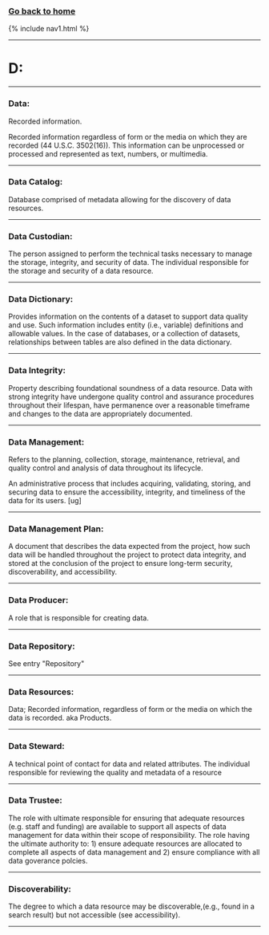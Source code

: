 ### **[Go back to home](https://ironrico.github.io/TestGlossary/)**

{% include nav1.html %}
___

# **D:** 
___

### **Data:**
Recorded information. 

Recorded information regardless of form or the media on which they are recorded (44 U.S.C. 3502(16)). 
This information can be unprocessed or processed and represented as text, numbers, or multimedia. 

___ 

### **Data Catalog:** 
Database comprised of metadata allowing for the discovery of data resources.

___

### **Data Custodian:**
The person assigned to perform the technical tasks necessary to manage the storage, integrity, and security of data. 
The individual responsible for the storage and security of a data resource. 

___ 

### **Data Dictionary:** 
Provides information on the contents of a dataset to support data quality and use. 
Such information includes entity (i.e., variable) definitions and allowable values. 
In the case of databases, or a collection of datasets, relationships between tables are
also defined in the data dictionary.

 ___

### **Data Integrity:**
Property describing foundational soundness of a data resource. 
Data with strong integrity have undergone quality control and assurance procedures throughout their lifespan, 
have permanence over a reasonable timeframe and changes to the data are appropriately documented.

___

### **Data Management:**
Refers to the planning, collection, storage, maintenance, retrieval, and quality control and analysis of data 
throughout its lifecycle. 

An administrative process that includes acquiring, validating, storing, and securing data to ensure the accessibility, 
integrity, and timeliness of the data for its users. [ug] 

___

### **Data Management Plan:** 
A document that describes the data expected from the project, how such data will be handled throughout the project 
to protect data integrity, and stored at the conclusion of the project to ensure long-term security, 
discoverability, and accessibility.

___

### **Data Producer:**
A role that is responsible for creating data.

___

### **Data Repository:**
See entry "Repository"

___

### **Data Resources:**
Data; Recorded information, regardless of form or the media on which the data is recorded. aka Products.

___

### **Data Steward:** 
A technical point of contact for data and related attributes.
The individual responsible for reviewing the quality and metadata of a resource

___

### **Data Trustee:**
The role with ultimate responsible for ensuring that adequate resources (e.g. staff and funding) are 
available to support all aspects of data management for data within their scope of responsibility.
The role having the ultimate authority to: 1) ensure adequate resources are allocated to complete all aspects of data 
management and 2) ensure compliance with all data goverance polcies.

___

### **Discoverability:**
The degree to which a data resource may be discoverable,(e.g., found in a search result) but not accessible (see accessibility).

___







 

